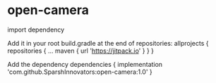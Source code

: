 # open-camera

import dependency

Add it in your root build.gradle at the end of repositories:
allprojects {
		repositories {
			...
			maven { url 'https://jitpack.io' }
		}
	}
  
  Add the dependency
  dependencies {
	        implementation 'com.github.SparshInnovators:open-camera:1.0'
	}
